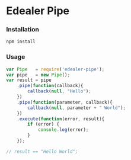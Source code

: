 # Edealer Pipe

### Installation

```bash
npm install
```

### Usage

```JavaScript
var Pipe   = require('edealer-pipe');
var pipe   = new Pipe();
var result = pipe
    .pipe(function(callback){
        callback(null, "Hello");
    })
    .pipe(function(parameter, callback){
        callback(null, parameter + " World");
    })
    .execute(function(error, result){
        if (error) {
            console.log(error);
        }
    });

// result == "Hello World";

```
